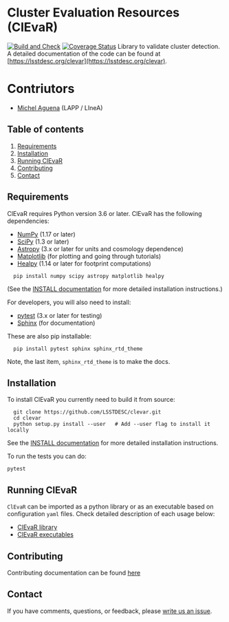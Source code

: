 # Cluster Evaluation Resources (ClEvaR)
[![Build and Check](https://github.com/LSSTDESC/clevar/workflows/Build%20and%20Check/badge.svg)](https://github.com/LSSTDESC/clevar/actions?query=workflow%3A%22Build+and+Check%22)
[![Coverage Status](https://coveralls.io/repos/github/LSSTDESC/clevar/badge.svg?branch=main)](https://coveralls.io/github/LSSTDESC/clevar?branch=main)
Library to validate cluster detection. A detailed documentation of the code can be found at [https://lsstdesc.org/clevar](https://lsstdesc.org/clevar).

# Contriutors
* [Michel Aguena](https://github.com/m-aguena) (LAPP / LIneA)

## Table of contents
1. [Requirements](#requirements)
2. [Installation](#installation)
3. [Running ClEvaR](#running)
4. [Contributing](#contributing)
5. [Contact](#contact)

## Requirements <a name="requirements"></a>

ClEvaR requires Python version 3.6 or later.  ClEvaR has the following dependencies:

- [NumPy](http://www.numpy.org/) (1.17 or later)
- [SciPy](http://www.numpy.org/) (1.3 or later)
- [Astropy](https://www.astropy.org/) (3.x or later for units and cosmology dependence)
- [Matplotlib](https://matplotlib.org/) (for plotting and going through tutorials)
- [Healpy](https://healpy.readthedocs.io/en/latest/) (1.14 or later for footprint computations)

```
  pip install numpy scipy astropy matplotlib healpy
```

(See the [INSTALL documentation](INSTALL.md) for more detailed installation instructions.)

For developers, you will also need to install:

- [pytest](https://docs.pytest.org/en/latest/) (3.x or later for testing)
- [Sphinx](https://www.sphinx-doc.org/en/master/usage/installation.html) (for documentation)

These are also pip installable:
```
  pip install pytest sphinx sphinx_rtd_theme
```
Note, the last item, `sphinx_rtd_theme` is to make the docs.

## Installation <a name="installation"></a>

To install ClEvaR you currently need to build it from source:

```
  git clone https://github.com/LSSTDESC/clevar.git
  cd clevar
  python setup.py install --user   # Add --user flag to install it locally
```
See the [INSTALL documentation](INSTALL.md) for more detailed installation instructions.

To run the tests you can do:

  `pytest`

## Running ClEvaR <a name="running"></a>

`ClEvaR` can be imported as a python library or as an executable based on configuration `yaml` files.
Check detailed description of each usage below:

- [ClEvaR library](CLEVAR_LIB.md)
- [ClEvaR executables](CLEVAR_EXE.md)

## Contributing <a name="contributing"></a>

Contributing documentation can be found [here](CONTRIBUTING.md)

## Contact <a name="contact"></a>
If you have comments, questions, or feedback, please [write us an issue](https://github.com/LSSTDESC/clevar/issues).
